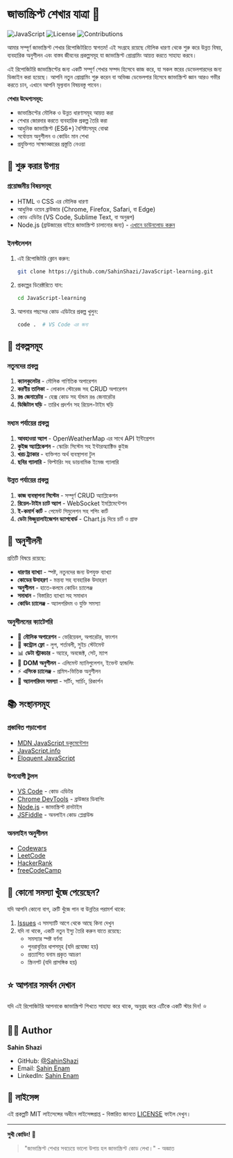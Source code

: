 # জাভাস্ক্রিপ্ট শেখার যাত্রা 🚀

![JavaScript](https://img.shields.io/badge/JavaScript-ES6+-yellow.svg)
![License](https://img.shields.io/badge/License-MIT-blue.svg)
![Contributions](https://img.shields.io/badge/Contributions-Welcome-brightgreen.svg)

আমার সম্পূর্ণ জাভাস্ক্রিপ্ট শেখার রিপোজিটরিতে স্বাগতম! এই সংগ্রহে রয়েছে মৌলিক ধারণা থেকে শুরু করে উন্নত বিষয়, ব্যবহারিক অনুশীলন এবং বাস্তব জীবনের প্রকল্পসমূহ যা জাভাস্ক্রিপ্ট প্রোগ্রামিং আয়ত্ত করতে সাহায্য করবে।

এই রিপোজিটরি জাভাস্ক্রিপ্টের জন্য একটি সম্পূর্ণ শেখার সম্পদ হিসেবে কাজ করে, যা সকল স্তরের ডেভেলপারদের জন্য ডিজাইন করা হয়েছে। আপনি নতুন প্রোগ্রামিং শুরু করেন বা অভিজ্ঞ ডেভেলপার হিসেবে জাভাস্ক্রিপ্ট জ্ঞান আরও গভীর করতে চান, এখানে আপনি মূল্যবান বিষয়বস্তু পাবেন।

**শেখার উদ্দেশ্যসমূহ:**
- জাভাস্ক্রিপ্টের মৌলিক ও উন্নত ধারণাসমূহ আয়ত্ত করা
- শেখার জোরদার করতে ব্যবহারিক প্রকল্প তৈরি করা
- আধুনিক জাভাস্ক্রিপ্ট (ES6+) বৈশিষ্ট্যসমূহ বোঝা
- সর্বোত্তম অনুশীলন ও কোডিং মান শেখা
- প্রযুক্তিগত সাক্ষাত্কারের প্রস্তুতি নেওয়া


## 🚀 শুরু করার উপায়

### প্রয়োজনীয় বিষয়সমূহ

- HTML ও CSS এর মৌলিক ধারণা
- আধুনিক ওয়েব ব্রাউজার (Chrome, Firefox, Safari, বা Edge)
- কোড এডিটর (VS Code, Sublime Text, বা অনুরূপ)
- Node.js (ব্রাউজারের বাইরে জাভাস্ক্রিপ্ট চালানোর জন্য) - [এখানে ডাউনলোড করুন](https://nodejs.org/)

### ইনস্টলেশন

1. এই রিপোজিটরি ক্লোন করুন:
   ```bash
   git clone https://github.com/SahinShazi/JavaScript-learning.git
   ```

2. প্রকল্পের ডিরেক্টরিতে যান:
   ```bash
   cd JavaScript-learning
   ```

3. আপনার পছন্দের কোড এডিটরে প্রকল্প খুলুন:
   ```bash
   code .  # VS Code এর জন্য
   ```

## 🚧 প্রকল্পসমূহ

### নতুনদের প্রকল্প
1. **ক্যালকুলেটর** - মৌলিক গাণিতিক অপারেশন
2. **করণীয় তালিকা** - লোকাল স্টোরেজ সহ CRUD অপারেশন
3. **রঙ জেনারেটর** - হেক্স কোড সহ র্যান্ডম রঙ জেনারেটর
4. **ডিজিটাল ঘড়ি** - তারিখ প্রদর্শন সহ রিয়েল-টাইম ঘড়ি

### মধ্যম পর্যায়ের প্রকল্প
1. **আবহাওয়া অ্যাপ** - OpenWeatherMap এর সাথে API ইন্টিগ্রেশন
2. **কুইজ অ্যাপ্লিকেশন** - স্কোরিং সিস্টেম সহ ইন্টারঅ্যাক্টিভ কুইজ
3. **খরচ ট্র্যাকার** - ব্যক্তিগত অর্থ ব্যবস্থাপনা টুল
4. **ছবির গ্যালারি** - ফিল্টারিং সহ ডায়নামিক ইমেজ গ্যালারি

### উন্নত পর্যায়ের প্রকল্প
1. **কাজ ব্যবস্থাপনা সিস্টেম** - সম্পূর্ণ CRUD অ্যাপ্লিকেশন
2. **রিয়েল-টাইম চ্যাট অ্যাপ** - WebSocket ইমপ্লিমেন্টেশন
3. **ই-কমার্স কার্ট** - পেমেন্ট সিমুলেশন সহ শপিং কার্ট
4. **ডেটা ভিজুয়ালাইজেশন ড্যাশবোর্ড** - Chart.js দিয়ে চার্ট ও গ্রাফ

## 💪 অনুশীলনী

প্রতিটি বিষয়ে রয়েছে:
- **ধারণার ব্যাখ্যা** - স্পষ্ট, নতুনদের জন্য উপযুক্ত ব্যাখ্যা
- **কোডের উদাহরণ** - মন্তব্য সহ ব্যবহারিক উদাহরণ
- **অনুশীলন** - হাতে-কলমে কোডিং চ্যালেঞ্জ
- **সমাধান** - বিস্তারিত ব্যাখ্যা সহ সমাধান
- **কোডিং চ্যালেঞ্জ** - অ্যালগরিদম ও যুক্তি সমস্যা

### অনুশীলনের ক্যাটেগরি
- 🔢 **মৌলিক অপারেশন** - ভেরিয়েবল, অপারেটর, ফাংশন
- 🔄 **কন্ট্রোল ফ্লো** - লুপ, শর্তাবলী, সুইচ স্টেটমেন্ট
- 📊 **ডেটা স্ট্রাকচার** - অ্যারে, অবজেক্ট, সেট, ম্যাপ
- 🎯 **DOM অনুশীলন** - এলিমেন্ট ম্যানিপুলেশন, ইভেন্ট হ্যান্ডলিং
- ⚡ **এসিংক চ্যালেঞ্জ** - প্রমিস-ভিত্তিক অনুশীলন
- 🧩 **অ্যালগরিদম সমস্যা** - সর্টিং, সার্চিং, রিকার্শন

## 📚 সংস্থানসমূহ

### প্রস্তাবিত পড়াশোনা
- [MDN JavaScript ডকুমেন্টেশন](https://developer.mozilla.org/en-US/docs/Web/JavaScript)
- [JavaScript.info](https://javascript.info/)
- [Eloquent JavaScript](https://eloquentjavascript.net/)

### উপযোগী টুলস
- [VS Code](https://code.visualstudio.com/) - কোড এডিটর
- [Chrome DevTools](https://developers.google.com/web/tools/chrome-devtools) - ব্রাউজার ডিবাগিং
- [Node.js](https://nodejs.org/) - জাভাস্ক্রিপ্ট রানটাইম
- [JSFiddle](https://jsfiddle.net/) - অনলাইন কোড প্লেগ্রাউন্ড

### অনলাইন অনুশীলন
- [Codewars](https://www.codewars.com/)
- [LeetCode](https://leetcode.com/)
- [HackerRank](https://www.hackerrank.com/)
- [freeCodeCamp](https://www.freecodecamp.org/)

## 🐛 কোনো সমস্যা খুঁজে পেয়েছেন?

যদি আপনি কোনো বাগ, ত্রুটি খুঁজে পান বা উন্নতির পরামর্শ থাকে:

1. [Issues](https://github.com/SahinShazi/JavaScript-learning/issues) এ সমস্যাটি আগে থেকে আছে কিনা দেখুন
2. যদি না থাকে, একটি নতুন ইস্যু তৈরি করুন যাতে রয়েছে:
   - সমস্যার স্পষ্ট বর্ণনা
   - পুনরাবৃত্তির ধাপসমূহ (যদি প্রযোজ্য হয়)
   - প্রত্যাশিত বনাম প্রকৃত আচরণ
   - স্ক্রিনশট (যদি প্রাসঙ্গিক হয়)

## ⭐ আপনার সমর্থন দেখান

যদি এই রিপোজিটরি আপনাকে জাভাস্ক্রিপ্ট শিখতে সাহায্য করে থাকে, অনুগ্রহ করে এটিকে একটি স্টার দিন! ⭐

## 👨‍💻 Author

**Sahin Shazi**
- GitHub: [@SahinShazi](https://github.com/SahinShazi)
- Email: [Sahin Enam](mailto:sahin.enam10@gmail.com)
- LinkedIn: [Sahin Enam](https://www.linkedin.com/in/sahinenam?utm_source=share&utm_campaign=share_via&utm_content=profile&utm_medium=android_app)

## 📄 লাইসেন্স

এই প্রকল্পটি MIT লাইসেন্সের অধীনে লাইসেন্সপ্রাপ্ত - বিস্তারিত জানতে [LICENSE](LICENSE) ফাইল দেখুন।

---

**সুখী কোডিং! 🚀**

> "জাভাস্ক্রিপ্ট শেখার সবচেয়ে ভালো উপায় হল জাভাস্ক্রিপ্ট কোড লেখা।" - অজ্ঞাত
